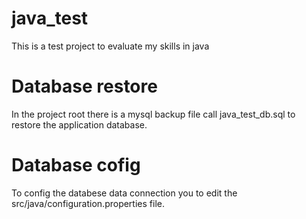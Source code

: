 # java_test
This is a test project to evaluate my skills in java

# Database restore
In the project root there is a mysql backup file call java_test_db.sql to restore the application database.

# Database cofig
To config the databese data connection you to edit the src/java/configuration.properties file.
